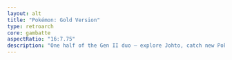 ```yaml
---
layout: alt
title: "Pokémon: Gold Version"
type: retroarch
core: gambatte
aspectRatio: "16:7.75"
description: "One half of the Gen II duo — explore Johto, catch new Pokémon, and experience day/night."
---
```

